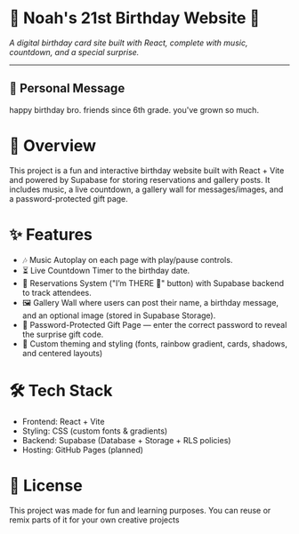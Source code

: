 # 🎉 Noah's 21st Birthday Website 🎂

_A digital birthday card site built with React, complete with music, countdown, and a special surprise._

---

## 💌 Personal Message
happy birthday bro. friends since 6th grade. you've grown so much.

# 📌 Overview
This project is a fun and interactive birthday website built with React + Vite and powered by Supabase for storing reservations and gallery posts. It includes music, a live countdown, a gallery wall for messages/images, and a password-protected gift page.

# ✨ Features

- 🎶 Music Autoplay on each page with play/pause controls.
- ⏳ Live Countdown Timer to the birthday date.
- 🥳 Reservations System ("I’m THERE 🎉" button) with Supabase backend to track attendees.
- 🖼️ Gallery Wall where users can post their name, a birthday message, and an optional image (stored in Supabase Storage).
- 🔑 Password-Protected Gift Page — enter the correct password to reveal the surprise gift code.
- 🎨 Custom theming and styling (fonts, rainbow gradient, cards, shadows, and centered layouts)

# 🛠️ Tech Stack
- Frontend: React + Vite
- Styling: CSS (custom fonts & gradients)
- Backend: Supabase (Database + Storage + RLS policies)
- Hosting: GitHub Pages (planned)

# 📜 License
This project was made for fun and learning purposes. You can reuse or remix parts of it for your own creative projects